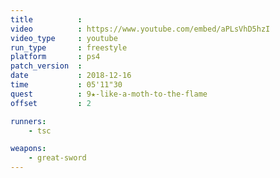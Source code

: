 ```yaml
---
title          :
video          : https://www.youtube.com/embed/aPLsVhD5hzI
video_type     : youtube
run_type       : freestyle
platform       : ps4
patch_version  :
date           : 2018-12-16
time           : 05'11"30
quest          : 9★-like-a-moth-to-the-flame
offset         : 2

runners:
    - tsc

weapons:
    - great-sword
---
```

